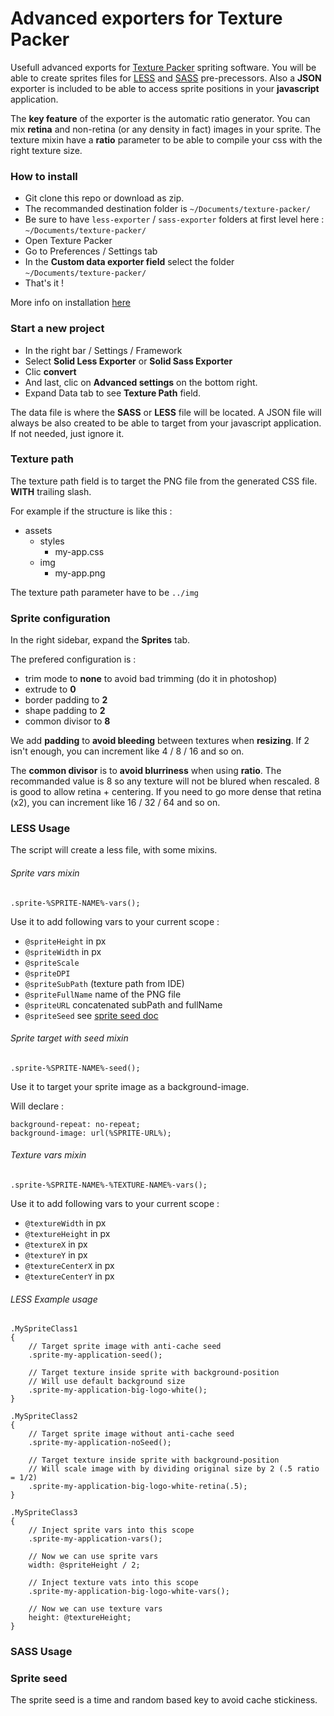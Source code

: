 # Advanced exporters for Texture Packer

Usefull advanced exports for [Texture Packer](https://www.codeandweb.com/texturepacker) spriting software. You will be able to create sprites files for [LESS](http://lesscss.org/) and [SASS](http://sass-lang.com/) pre-precessors. Also a **JSON** exporter is included to be able to access sprite positions in your **javascript** application.

The **key feature** of the exporter is the automatic ratio generator. You can mix **retina** and non-retina (or any density in fact) images in your sprite. The texture mixin have a **ratio** parameter to be able to compile your css with the right texture size.


### How to install

- Git clone this repo or download as zip.
- The recommanded destination folder is `~/Documents/texture-packer/`
- Be sure to have `less-exporter` / `sass-exporter` folders at first level here : `~/Documents/texture-packer/`
- Open Texture Packer
- Go to Preferences / Settings tab
- In the **Custom data exporter field** select the folder `~/Documents/texture-packer/`
- That's it !

More info on installation [here](https://www.codeandweb.com/texturepacker/documentation)


### Start a new project

- In the right bar / Settings / Framework
- Select **Solid Less Exporter** or **Solid Sass Exporter**
- Clic **convert**
- And last, clic on **Advanced settings** on the bottom right.
- Expand Data tab to see **Texture Path** field.

The data file is where the **SASS** or **LESS** file will be located.
A JSON file will always be also created to be able to target from your javascript application. If not needed, just ignore it.


### Texture path

The texture path field is to target the PNG file from the generated CSS file. **WITH** trailing slash.

For example if the structure is like this :
- assets
    - styles
        - my-app.css
    - img
        - my-app.png

The texture path parameter have to be `../img`


### Sprite configuration

In the right sidebar, expand the **Sprites** tab.

The prefered configuration is :
- trim mode to **none** to avoid bad trimming (do it in photoshop)
- extrude to **0**
- border padding to **2**
- shape padding to **2**
- common divisor to **8**

We add **padding** to **avoid bleeding** between textures when **resizing**. If 2 isn't enough, you can increment like 4 / 8 / 16 and so on.

The **common divisor** is to **avoid blurriness** when using **ratio**. The recommanded value is 8 so any texture will not be blured when rescaled. 8 is good to allow retina + centering. If you need to go more dense that retina (x2), you can increment like 16 / 32 / 64 and so on.



### LESS Usage

The script will create a less file, with some mixins.


###### Sprite vars mixin

```
.sprite-%SPRITE-NAME%-vars();
```

Use it to add following vars to your current scope :

- `@spriteHeight` in px
- `@spriteWidth` in px
- `@spriteScale`
- `@spriteDPI`
- `@spriteSubPath` (texture path from IDE)
- `@spriteFullName` name of the PNG file
- `@spriteURL` concatenated subPath and fullName
- `@spriteSeed` see [sprite seed doc](https://github.com/la-haute-societe/texture-packer-solid-exporter#sprite-seed)


###### Sprite target with seed mixin

```
.sprite-%SPRITE-NAME%-seed();
```

Use it to target your sprite image as a background-image.

Will declare :
```
background-repeat: no-repeat;
background-image: url(%SPRITE-URL%);
```


###### Texture vars mixin

```
.sprite-%SPRITE-NAME%-%TEXTURE-NAME%-vars();
```

Use it to add following vars to your current scope :

- `@textureWidth` in px
- `@textureHeight` in px
- `@textureX` in px
- `@textureY` in px
- `@textureCenterX` in px
- `@textureCenterY` in px




###### LESS Example usage

```
.MySpriteClass1
{
    // Target sprite image with anti-cache seed
    .sprite-my-application-seed();

    // Target texture inside sprite with background-position
    // Will use default background size
    .sprite-my-application-big-logo-white();
}

.MySpriteClass2
{
    // Target sprite image without anti-cache seed
    .sprite-my-application-noSeed();

    // Target texture inside sprite with background-position
    // Will scale image with by dividing original size by 2 (.5 ratio = 1/2)
    .sprite-my-application-big-logo-white-retina(.5);
}

.MySpriteClass3
{
    // Inject sprite vars into this scope
    .sprite-my-application-vars();

    // Now we can use sprite vars
    width: @spriteHeight / 2;

    // Inject texture vats into this scope
    .sprite-my-application-big-logo-white-vars();

    // Now we can use texture vars
    height: @textureHeight;
}
```



### SASS Usage


### Sprite seed

The sprite seed is a time and random based key to avoid cache stickiness.